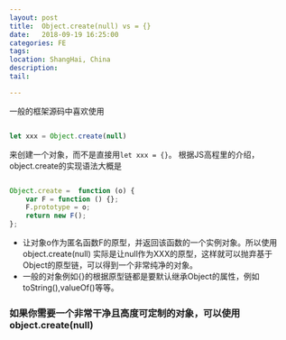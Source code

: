 ```yaml
---
layout: post
title:  Object.create(null) vs = {}
date:   2018-09-19 16:25:00
categories: FE
tags:
location: ShangHai, China
description: 
tail:  

---
```


一般的框架源码中喜欢使用

```javascript 1.8

let xxx = Object.create(null)

```
来创建一个对象，而不是直接用`let xxx = {}`。 根据JS高程里的介绍，object.create的实现语法大概是

```javascript 1.8

Object.create =  function (o) {
    var F = function () {};
    F.prototype = o;
    return new F();
};

```
* 让对象o作为匿名函数F的原型，并返回该函数的一个实例对象。所以使用object.create(null) 实际是让null作为XXX的原型，这样就可以抛弃基于Object的原型链，可以得到一个非常纯净的对象。
* 一般的对象例如{}的根据原型链都是要默认继承Object的属性，例如toString(),valueOf()等等。

### 如果你需要一个非常干净且高度可定制的对象，可以使用object.create(null)